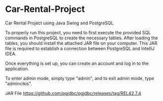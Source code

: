 # Car-Rental-Project
Car Rental Project using Java Swing and PostgreSQL


To properly run this project, you need to first execute the provided SQL commands in PostgreSQL to create the necessary tables. After loading the tables, you should install the attached JAR file on your computer. This JAR file is required to establish a connection between PostgreSQL and IntelliJ IDEA.

Once everything is set up, you can create an account and log in to the application.

To enter admin mode, simply type "admin",
and to exit admin mode, type "admincikis".


JAR File
https://github.com/pgjdbc/pgjdbc/releases/tag/REL42.7.4
